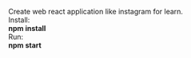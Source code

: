 Create web react application like instagram for learn.</br>
Install:</br>
<b>npm install</b></br>
Run:</br>
<b>npm start</b></br>